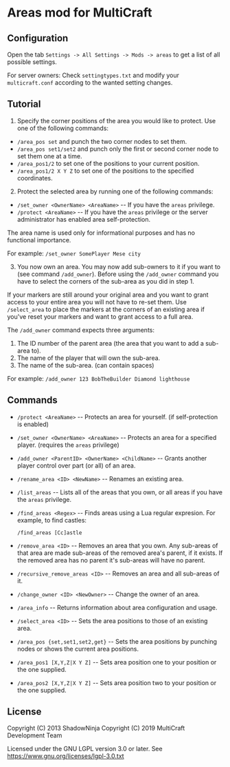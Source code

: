 Areas mod for MultiCraft
========================

Configuration
-------------

Open the tab `Settings -> All Settings -> Mods -> areas` to get a list of all
possible settings.

For server owners: Check `settingtypes.txt` and modify your `multicraft.conf`
according to the wanted setting changes.



Tutorial
--------

1) Specify the corner positions of the area you would like to protect.
Use one of the following commands:

  * `/area_pos set` and punch the two corner nodes to set them.
  * `/area_pos set1/set2` and punch only the first or second corner node to
	set them one at a time.
  * `/area_pos1/2` to set one of the positions to your current position.
  * `/area_pos1/2 X Y Z` to set one of the positions to the specified
	coordinates.

2) Protect the selected area by running one of the following commands:

  * `/set_owner <OwnerName> <AreaName>` -- If you have the `areas` privilege.
  * `/protect <AreaName>` -- If you have the `areas` privilege or the server
	administrator has enabled area self-protection.

The area name is used only for informational purposes and has no functional
importance.

For example: `/set_owner SomePlayer Mese city`

3) You now own an area. You may now add sub-owners to it if you want to (see command `/add_owner`). Before using the `/add_owner` command you have to
select the corners of the sub-area as you did in step 1.

If your markers are still around your original area and you want to grant
access to your entire area you will not have to re-set them. Use `/select_area` to place the markers at the corners of an existing area if you've reset your
markers and want to grant access to a full area.

The `/add_owner` command expects three arguments:
  1. The ID number of the parent area (the area that you want to add a
	sub-area to).
  2. The name of the player that will own the sub-area.
  3. The name of the sub-area. (can contain spaces)

For example: `/add_owner 123 BobTheBuilder Diamond lighthouse`


Commands
--------

  * `/protect <AreaName>` -- Protects an area for yourself. (if
	self-protection is enabled)

  * `/set_owner <OwnerName> <AreaName>` -- Protects an area for a specified
	player. (requires the `areas` privilege)

  * `/add_owner <ParentID> <OwnerName> <ChildName>` -- Grants another player
	control over part (or all) of an area.

  * `/rename_area <ID> <NewName>` -- Renames an existing area.

  * `/list_areas` -- Lists all of the areas that you own, or all areas if you
	have the `areas` privilege.

  * `/find_areas <Regex>` -- Finds areas using a Lua regular expresion.
	For example, to find castles:

		/find_areas [Cc]astle

  * `/remove_area <ID>` -- Removes an area that you own. Any sub-areas of that
	area are made sub-areas of the removed area's parent, if it exists.
	If the removed area has no parent it's sub-areas will have no parent.

  * `/recursive_remove_areas <ID>` -- Removes an area and all sub-areas of it.

  * `/change_owner <ID> <NewOwner>` -- Change the owner of an area.

  * `/area_info` -- Returns information about area configuration and usage.

  * `/select_area <ID>` -- Sets the area positions to those of an existing
	area.

  * `/area_pos {set,set1,set2,get}` -- Sets the area positions by punching
	nodes or shows the current area positions.

  * `/area_pos1 [X,Y,Z|X Y Z]` -- Sets area position one to your position or
	the one supplied.

  * `/area_pos2 [X,Y,Z|X Y Z]` -- Sets area position two to your position or
	the one supplied.

License
-------

Copyright (C) 2013 ShadowNinja
Copyright (C) 2019 MultiCraft Development Team

Licensed under the GNU LGPL version 3.0 or later.
See https://www.gnu.org/licenses/lgpl-3.0.txt

